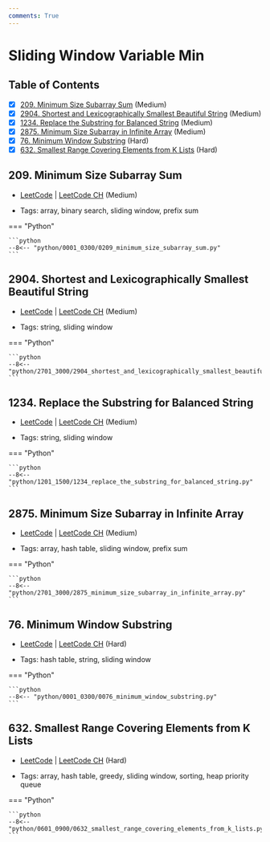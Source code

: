 ```yaml
---
comments: True
---
```


# Sliding Window Variable Min

## Table of Contents

- [x] [209. Minimum Size Subarray Sum](https://leetcode.cn/problems/minimum-size-subarray-sum/) (Medium)
- [x] [2904. Shortest and Lexicographically Smallest Beautiful String](https://leetcode.cn/problems/shortest-and-lexicographically-smallest-beautiful-string/) (Medium)
- [x] [1234. Replace the Substring for Balanced String](https://leetcode.cn/problems/replace-the-substring-for-balanced-string/) (Medium)
- [x] [2875. Minimum Size Subarray in Infinite Array](https://leetcode.cn/problems/minimum-size-subarray-in-infinite-array/) (Medium)
- [x] [76. Minimum Window Substring](https://leetcode.cn/problems/minimum-window-substring/) (Hard)
- [x] [632. Smallest Range Covering Elements from K Lists](https://leetcode.cn/problems/smallest-range-covering-elements-from-k-lists/) (Hard)

## 209. Minimum Size Subarray Sum

-   [LeetCode](https://leetcode.com/problems/minimum-size-subarray-sum/) | [LeetCode CH](https://leetcode.cn/problems/minimum-size-subarray-sum/) (Medium)

-   Tags: array, binary search, sliding window, prefix sum

=== "Python"

    ```python
    --8<-- "python/0001_0300/0209_minimum_size_subarray_sum.py"
    ```



## 2904. Shortest and Lexicographically Smallest Beautiful String

-   [LeetCode](https://leetcode.com/problems/shortest-and-lexicographically-smallest-beautiful-string/) | [LeetCode CH](https://leetcode.cn/problems/shortest-and-lexicographically-smallest-beautiful-string/) (Medium)

-   Tags: string, sliding window

=== "Python"

    ```python
    --8<-- "python/2701_3000/2904_shortest_and_lexicographically_smallest_beautiful_string.py"
    ```



## 1234. Replace the Substring for Balanced String

-   [LeetCode](https://leetcode.com/problems/replace-the-substring-for-balanced-string/) | [LeetCode CH](https://leetcode.cn/problems/replace-the-substring-for-balanced-string/) (Medium)

-   Tags: string, sliding window

=== "Python"

    ```python
    --8<-- "python/1201_1500/1234_replace_the_substring_for_balanced_string.py"
    ```



## 2875. Minimum Size Subarray in Infinite Array

-   [LeetCode](https://leetcode.com/problems/minimum-size-subarray-in-infinite-array/) | [LeetCode CH](https://leetcode.cn/problems/minimum-size-subarray-in-infinite-array/) (Medium)

-   Tags: array, hash table, sliding window, prefix sum

=== "Python"

    ```python
    --8<-- "python/2701_3000/2875_minimum_size_subarray_in_infinite_array.py"
    ```



## 76. Minimum Window Substring

-   [LeetCode](https://leetcode.com/problems/minimum-window-substring/) | [LeetCode CH](https://leetcode.cn/problems/minimum-window-substring/) (Hard)

-   Tags: hash table, string, sliding window

=== "Python"

    ```python
    --8<-- "python/0001_0300/0076_minimum_window_substring.py"
    ```



## 632. Smallest Range Covering Elements from K Lists

-   [LeetCode](https://leetcode.com/problems/smallest-range-covering-elements-from-k-lists/) | [LeetCode CH](https://leetcode.cn/problems/smallest-range-covering-elements-from-k-lists/) (Hard)

-   Tags: array, hash table, greedy, sliding window, sorting, heap priority queue

=== "Python"

    ```python
    --8<-- "python/0601_0900/0632_smallest_range_covering_elements_from_k_lists.py"
    ```
